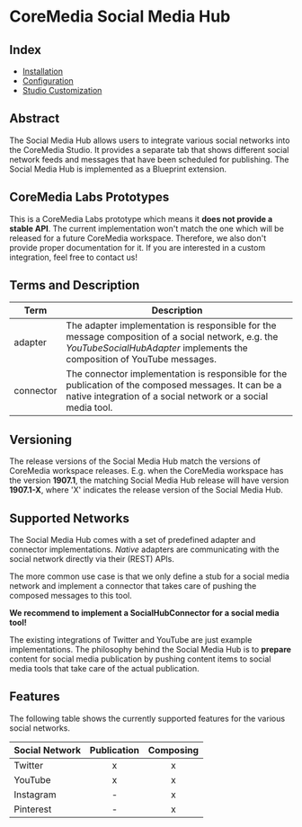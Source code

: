 # CoreMedia Social Media Hub

## Index

* [Installation](https://github.com/CoreMedia/coremedia-social-hub/blob/master/README.md)
* [Configuration](https://github.com/CoreMedia/coremedia-social-hub/blob/master/documentation/Configuration.md)
* [Studio Customization](https://github.com/CoreMedia/coremedia-social-hub/blob/master/documentation/Studio-Customization.md)

## Abstract

The Social Media Hub allows users to integrate various social networks into the CoreMedia Studio.
It provides a separate tab that shows different social network feeds and messages that have been
scheduled for publishing. 
The Social Media Hub is implemented as a Blueprint extension.

## CoreMedia Labs Prototypes

This is a CoreMedia Labs prototype which means it __does not provide a stable API__.
The current implementation won't match the one which will be released for a future CoreMedia workspace.
Therefore, we also don't provide proper documentation for it.
If you are interested in a custom integration, feel free to contact us!


## Terms and Description


| Term | Description |
| ---- | ----------- |
| adapter | The adapter implementation is responsible for the message composition of a social network, e.g. the _YouTubeSocialHubAdapter_ implements the composition of YouTube messages. |
| connector | The connector implementation is responsible for the publication of the composed messages. It can be a native integration of a social network or a social media tool. |


## Versioning

The release versions of the Social Media Hub match the versions of CoreMedia workspace releases.
E.g. when the CoreMedia workspace has the version __1907.1__, the matching Social Media Hub release will have
version __1907.1-X__, where 'X' indicates the release version of the Social Media Hub.


## Supported Networks

The Social Media Hub comes with a set of predefined adapter and connector implementations.
_Native_ adapters are communicating with the social network directly via their (REST) APIs.

The more common use case is that we only define a stub for a social media network and implement a connector
that takes care of pushing the composed messages to this tool.

__We recommend to implement a SocialHubConnector for a social media tool!__

The existing integrations of Twitter and YouTube are just example implementations.
The philosophy behind the Social Media Hub is to __prepare__ content for social media publication by pushing content
items to social media tools that take care of the actual publication.
 
 
## Features

The following table shows the currently supported features for the various social networks.

| Social Network | Publication | Composing |
| -------------- |:-----------:|:---------:|
| Twitter        |      x      |     x     |
| YouTube        |      x      |     x     |
| Instagram      |      -      |     x     |
| Pinterest      |      -      |     x     |
